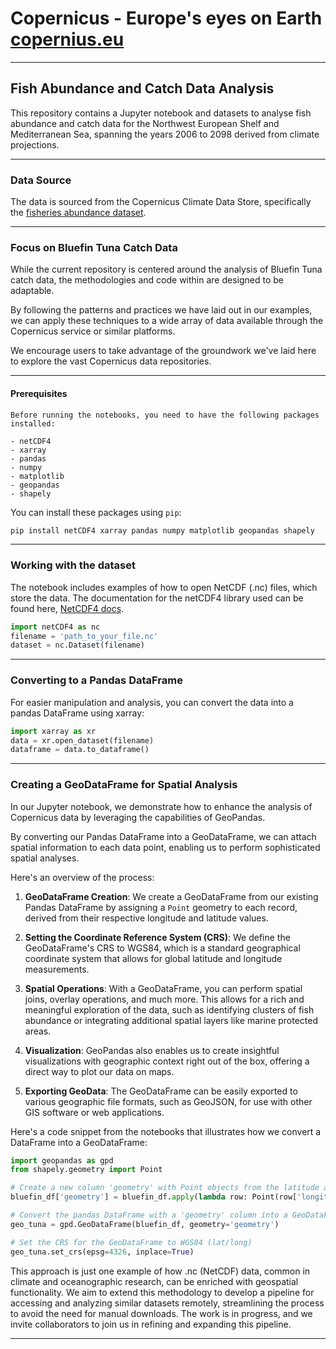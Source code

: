 # Copernicus - Europe's eyes on Earth [copernius.eu](https://cds.climate.copernicus.eu/cdsapp#!/search?type=dataset)


----

## Fish Abundance and Catch Data Analysis

This repository contains a Jupyter notebook and datasets to analyse fish abundance and catch data for the Northwest European Shelf and Mediterranean Sea, spanning the years 2006 to 2098 derived from climate projections.

----

### Data Source

The data is sourced from the Copernicus Climate Data Store, specifically the [fisheries abundance dataset](https://cds.climate.copernicus.eu/cdsapp#!/dataset/sis-fisheries-abundance?tab=overview). 

----

### Focus on Bluefin Tuna Catch Data

While the current repository is centered around the analysis of Bluefin Tuna catch data, the methodologies and code within are designed to be adaptable. 

By following the patterns and practices we have laid out in our examples, we can apply these techniques to a wide array of data available through the Copernicus service or similar platforms. 

We encourage users to take advantage of the groundwork we've laid here to explore the vast Copernicus data repositories. 

----

#### Prerequisites
```
Before running the notebooks, you need to have the following packages installed:

- netCDF4
- xarray
- pandas
- numpy
- matplotlib
- geopandas
- shapely
```

You can install these packages using `pip`:

```bash
pip install netCDF4 xarray pandas numpy matplotlib geopandas shapely
```
----

### Working with the dataset

The notebook includes examples of how to open NetCDF (.nc) files, which store the data. The documentation for the netCDF4 library used can be found here, [NetCDF4 docs](https://unidata.github.io/netcdf4-python/).

```python
import netCDF4 as nc
filename = 'path_to_your_file.nc'
dataset = nc.Dataset(filename)
```

----

### Converting to a Pandas DataFrame

For easier manipulation and analysis, you can convert the data into a pandas DataFrame using xarray:

```python
import xarray as xr
data = xr.open_dataset(filename)
dataframe = data.to_dataframe()
```
----

### Creating a GeoDataFrame for Spatial Analysis

In our Jupyter notebook, we demonstrate how to enhance the analysis of Copernicus data by leveraging the capabilities of GeoPandas.

By converting our Pandas DataFrame into a GeoDataFrame, we can attach spatial information to each data point, enabling us to perform sophisticated spatial analyses.

Here's an overview of the process:

1. **GeoDataFrame Creation**: We create a GeoDataFrame from our existing Pandas DataFrame by assigning a `Point` geometry to each record, derived from their respective longitude and latitude values.

2. **Setting the Coordinate Reference System (CRS)**: We define the GeoDataFrame's CRS to WGS84, which is a standard geographical coordinate system that allows for global latitude and longitude measurements.

3. **Spatial Operations**: With a GeoDataFrame, you can perform spatial joins, overlay operations, and much more. This allows for a rich and meaningful exploration of the data, such as identifying clusters of fish abundance or integrating additional spatial layers like marine protected areas.

4. **Visualization**: GeoPandas also enables us to create insightful visualizations with geographic context right out of the box, offering a direct way to plot our data on maps.

5. **Exporting GeoData**: The GeoDataFrame can be easily exported to various geographic file formats, such as GeoJSON, for use with other GIS software or web applications.

Here's a code snippet from the notebooks that illustrates how we convert a DataFrame into a GeoDataFrame:

```python
import geopandas as gpd
from shapely.geometry import Point

# Create a new column 'geometry' with Point objects from the latitude and longitude
bluefin_df['geometry'] = bluefin_df.apply(lambda row: Point(row['longitude'], row['latitude']), axis=1)

# Convert the pandas DataFrame with a 'geometry' column into a GeoDataFrame
geo_tuna = gpd.GeoDataFrame(bluefin_df, geometry='geometry')

# Set the CRS for the GeoDataFrame to WGS84 (lat/long)
geo_tuna.set_crs(epsg=4326, inplace=True)
```

This approach is just one example of how .nc (NetCDF) data, common in climate and oceanographic research, can be enriched with geospatial functionality. We aim to extend this methodology to develop a pipeline for accessing and analyzing similar datasets remotely, streamlining the process to avoid the need for manual downloads. The work is in progress, and we invite collaborators to join us in refining and expanding this pipeline.

----


